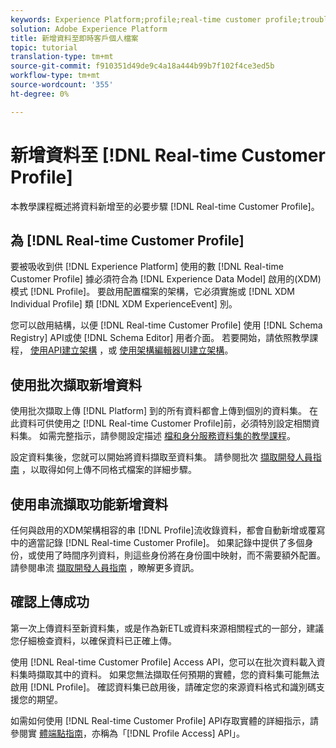 ```yaml
---
keywords: Experience Platform;profile;real-time customer profile;troubleshooting;API
solution: Adobe Experience Platform
title: 新增資料至即時客戶個人檔案
topic: tutorial
translation-type: tm+mt
source-git-commit: f910351d49de9c4a18a444b99b7f102f4ce3ed5b
workflow-type: tm+mt
source-wordcount: '355'
ht-degree: 0%

---
```



# 新增資料至 [!DNL Real-time Customer Profile]

本教學課程概述將資料新增至的必要步驟 [!DNL Real-time Customer Profile]。

## 為 [!DNL Real-time Customer Profile]

要被吸收到供 [!DNL Experience Platform] 使用的數 [!DNL Real-time Customer Profile] 據必須符合為 [!DNL Experience Data Model] 啟用的(XDM)模式 [!DNL Profile]。 要啟用配置檔案的架構，它必須實施或 [!DNL XDM Individual Profile] 類 [!DNL XDM ExperienceEvent] 別。

您可以啟用結構，以便 [!DNL Real-time Customer Profile] 使用 [!DNL Schema Registry] API或使 [!DNL Schema Editor] 用者介面。 若要開始，請依照教學課程， [使用API建立架構](../../xdm/tutorials/create-schema-api.md) ，或 [使用架構編輯器UI建立架構](../../xdm/tutorials/create-schema-ui.md)。

## 使用批次擷取新增資料

使用批次擷取上傳 [!DNL Platform] 到的所有資料都會上傳到個別的資料集。 在此資料可供使用之 [!DNL Real-time Customer Profile]前，必須特別設定相關資料集。 如需完整指示，請參閱設定描述 [檔和身分服務資料集的教學課程](dataset-configuration.md)。

設定資料集後，您就可以開始將資料擷取至資料集。 請參閱批次 [擷取開發人員指南](../../ingestion/batch-ingestion/api-overview.md) ，以取得如何上傳不同格式檔案的詳細步驟。

## 使用串流擷取功能新增資料

任何與啟用的XDM架構相容的串 [!DNL Profile]流收錄資料，都會自動新增或覆寫中的適當記錄 [!DNL Real-time Customer Profile]。 如果記錄中提供了多個身份，或使用了時間序列資料，則這些身份將在身份圖中映射，而不需要額外配置。 請參閱串流 [擷取開發人員指南](../../ingestion/tutorials/streaming-record-data.md) ，瞭解更多資訊。

## 確認上傳成功

第一次上傳資料至新資料集，或是作為新ETL或資料來源相關程式的一部分，建議您仔細檢查資料，以確保資料已正確上傳。

使用 [!DNL Real-time Customer Profile] Access API，您可以在批次資料載入資料集時擷取其中的資料。 如果您無法擷取任何預期的實體，您的資料集可能無法啟用 [!DNL Profile]。 確認資料集已啟用後，請確定您的來源資料格式和識別碼支援您的期望。

如需如何使用 [!DNL Real-time Customer Profile] API存取實體的詳細指示，請參閱實 [體端點指南](../api/entities.md)，亦稱為「[!DNL Profile Access] API」。